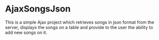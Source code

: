 # AjaxSongsJson
This is a simple Ajax project which retrieves songs in json format from the server, displays the songs on a table and provide to the user the ability to add new songs on it.
